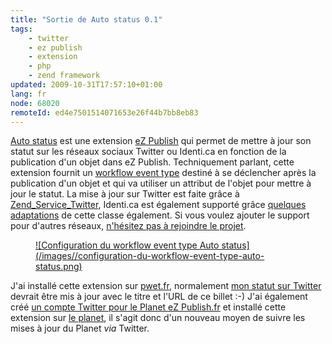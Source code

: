 ```yaml
---
title: "Sortie de Auto status 0.1"
tags:
    - twitter
    - ez publish
    - extension
    - php
    - zend framework
updated: 2009-10-31T17:57:10+01:00
lang: fr
node: 68020
remoteId: ed4e7501514071653e26f44b7bb8eb83
---
```


[Auto status](http://projects.ez.no/autostatus) est une extension [eZ Publish](/tag/ez+publish) qui permet de mettre à jour son statut sur les réseaux sociaux Twitter ou Identi.ca en fonction de la publication d'un objet dans eZ Publish. Techniquement parlant, cette extension fournit un [workflow event type](http://ezpedia.org/en/ez/workflow_event_type) destiné à se déclencher après la publication d'un objet et qui va utiliser un attribut de l'objet pour mettre à jour le statut. La mise à jour sur Twitter est faite grâce à [Zend_Service_Twitter](http://framework.zend.com/manual/en/zend.service.twitter.html), Identi.ca est également supporté grâce [quelques adaptations](https://github.com/dpobel/autostatus/blob/master/classes/autostatusidentica.php) de cette classe également. Si vous voulez ajouter le support pour d'autres réseaux, [n'hésitez pas à rejoindre le projet](http://projects.ez.no/autostatus/team/members).

<figure class="object-center"><a href="/images/configuration-du-workflow-event-type-auto-status.png">![Configuration du workflow event type Auto status](/images//configuration-du-workflow-event-type-auto-status.png)
</a></figure>


J'ai installé cette extension sur [pwet.fr](http://pwet.fr), normalement [mon statut sur Twitter](http://twitter.com/dpobel) devrait être mis à jour avec le titre et l'URL de ce billet :-) J'ai également créé [un compte Twitter pour le Planet eZ Publish.fr](http://twitter.com/pl_ezpublish_fr) et installé cette extension sur [le planet](http://www.planet-ezpublish.fr), il s'agit donc d'un nouveau moyen de suivre les mises à jour du Planet *via* Twitter.

